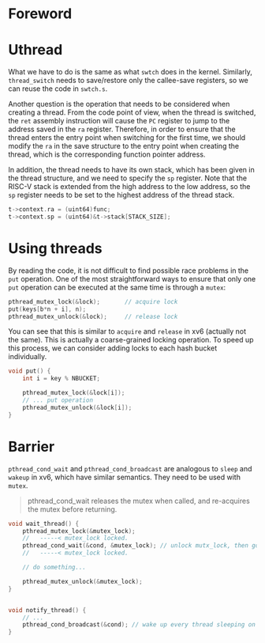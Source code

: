 # Foreword


# Uthread

What we have to do is the same as what `swtch` does in the kernel. Similarly, `thread_switch` needs to save/restore only the callee-save registers, so we can reuse the code in `swtch.s`.

Another question is the operation that needs to be considered when creating a thread. From the code point of view, when the thread is switched, the `ret` assembly instruction will cause the `PC` register to jump to the address saved in the `ra` register. Therefore, in order to ensure that the thread enters the entry point when switching for the first time, we should modify the `ra` in the save structure to the entry point when creating the thread, which is the corresponding function pointer address.

In addition, the thread needs to have its own stack, which has been given in the thread structure, and we need to specify the `sp` register. Note that the RISC-V stack is extended from the high address to the low address, so the `sp` register needs to be set to the highest address of the thread stack.


```cpp
t->context.ra = (uint64)func;
t->context.sp = (uint64)&t->stack[STACK_SIZE];
```


# Using threads

By reading the code, it is not difficult to find possible race problems in the `put` operation. One of the most straightforward ways to ensure that only one `put` operation can be executed at the same time is through a `mutex`:

```cpp
pthread_mutex_lock(&lock);       // acquire lock
put(keys[b*n + i], n);
pthread_mutex_unlock(&lock);     // release lock
```

You can see that this is similar to `acquire` and `release` in xv6 (actually not the same). This is actually a coarse-grained locking operation. To speed up this process, we can consider adding locks to each hash bucket individually.

```cpp
void put() {
    int i = key % NBUCKET;

    pthread_mutex_lock(&lock[i]);
    // ... put operation
    pthread_mutex_unlock(&lock[i]);
}

```

# Barrier

`pthread_cond_wait` and `pthread_cond_broadcast` are analogous to `sleep` and `wakeup` in xv6, which have similar semantics. They need to be used with `mutex`.

> pthread_cond_wait releases the mutex when called, and re-acquires the mutex before returning.

```cpp
void wait_thread() {
    pthread_mutex_lock(&mutex_lock);
    //   -----< mutex_lock locked.
    pthread_cond_wait(&cond, &mutex_lock); // unlock mutx_lock, then go to sleep
    //   -----< mutex_lock locked.

    // do something...

    pthread_mutex_unlock(&mutex_lock);
}


void notify_thread() {
    // ...
    pthread_cond_broadcast(&cond); // wake up every thread sleeping on cond
}

```